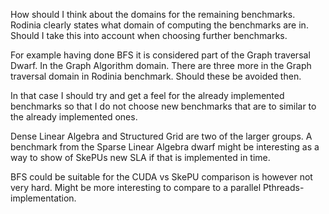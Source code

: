 How should I think about the domains for the remaining benchmarks.
Rodinia clearly states what domain of computing the benchmarks are in.
Should I take this into account when choosing further benchmarks.

For example having done BFS it is considered part of the Graph traversal Dwarf.
In the Graph Algorithm domain.
There are three more in the Graph traversal domain in Rodinia benchmark.
Should these be avoided then.

In that case I should try and get a feel for the already implemented benchmarks so that I do not choose new benchmarks that are to similar to the already implemented ones.

Dense Linear Algebra and Structured Grid are two of the larger groups.
A benchmark from the Sparse Linear Algebra dwarf might be interesting as a way to show of SkePUs new SLA if that is implemented in time.


BFS could be suitable for the CUDA vs SkePU comparison is however not very hard.
Might be more interesting to compare to a parallel Pthreads-implementation.